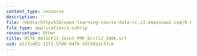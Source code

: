 ```yaml
---
content_type: resource
description: ''
file: /media/https%3A/open-learning-course-data-rc.s3.amazonaws.com/6-041sc-probabilistic-systems-analysis-and-applied-probability-fall-2013/a517ce0112f157d694fb5d158a2c37ce_MIT6_041SCF13_Joint_PMF_Drill2_300k.vtt
file_type: application/x-subrip
resourcetype: Other
title: MIT6_041SCF13_Joint_PMF_Drill2_300k.srt
uid: a517ce01-12f1-57d6-94fb-5d158a2c37ce
---
```

